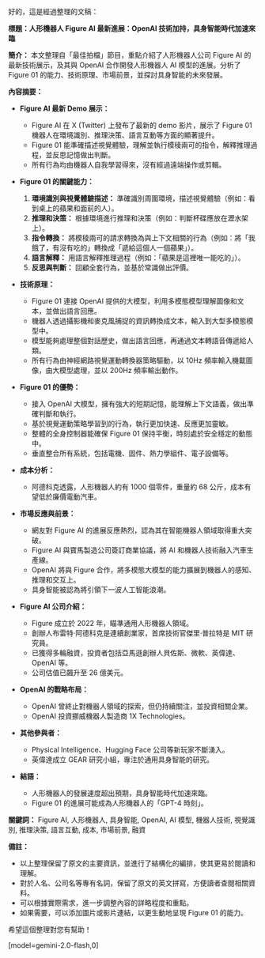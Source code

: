 好的，這是經過整理的文稿：

**標題：人形機器人 Figure AI 最新進展：OpenAI 技術加持，具身智能時代加速來臨**

**簡介：**
本文整理自「最佳拍檔」節目，重點介紹了人形機器人公司 Figure AI 的最新技術展示，及其與 OpenAI 合作開發人形機器人 AI 模型的進展。分析了 Figure 01 的能力、技術原理、市場前景，並探討具身智能的未來發展。

**內容摘要：**

*   **Figure AI 最新 Demo 展示：**
    *   Figure AI 在 X (Twitter) 上發布了最新的 demo 影片，展示了 Figure 01 機器人在環境識別、推理決策、語言互動等方面的顯著提升。
    *   Figure 01 能準確描述視覺體驗，理解並執行模稜兩可的指令，解釋推理過程，並反思記憶做出判斷。
    *   所有行為均由機器人自我學習得來，沒有經過遠端操作或剪輯。

*   **Figure 01 的關鍵能力：**
    1.  **環境識別與視覺體驗描述：** 準確識別周圍環境，描述視覺體驗（例如：看到桌上的蘋果和面前的人）。
    2.  **推理和決策：** 根據環境進行推理和決策（例如：判斷杯碟應放在瀝水架上）。
    3.  **指令轉換：** 將模稜兩可的請求轉換為與上下文相關的行為（例如：將「我餓了，有沒有吃的」轉換成「遞給這個人一個蘋果」）。
    4.  **語言解釋：** 用語言解釋推理過程（例如：「蘋果是這裡唯一能吃的」）。
    5.  **反思與判斷：** 回顧全套行為，並基於常識做出評價。

*   **技術原理：**
    *   Figure 01 連接 OpenAI 提供的大模型，利用多模態模型理解圖像和文本，並做出語言回應。
    *   機器人透過攝影機和麥克風捕捉的資訊轉換成文本，輸入到大型多模態模型中。
    *   模型能夠處理整個對話歷史，做出語言回應，再通過文本轉語音傳遞給人類。
    *   所有行為由神經網路視覺運動轉換器策略驅動，以 10Hz 頻率輸入機載圖像，由大模型處理，並以 200Hz 頻率輸出動作。

*   **Figure 01 的優勢：**
    *   接入 OpenAI 大模型，擁有強大的短期記憶，能理解上下文語義，做出準確判斷和執行。
    *   基於視覺運動策略學習到的行為，執行更加快速、反應更加靈敏。
    *   整體的全身控制器能確保 Figure 01 保持平衡，時刻處於安全穩定的動態中。
    *   垂直整合所有系統，包括電機、固件、熱力學組件、電子設備等。

*   **成本分析：**
    *   阿德科克透露，人形機器人約有 1000 個零件，重量約 68 公斤，成本有望低於廉價電動汽車。

*   **市場反應與前景：**
    *   網友對 Figure AI 的進展反應熱烈，認為其在智能機器人領域取得重大突破。
    *   Figure AI 與寶馬製造公司簽訂商業協議，將 AI 和機器人技術融入汽車生產線。
    *   OpenAI 將與 Figure 合作，將多模態大模型的能力擴展到機器人的感知、推理和交互上。
    *   具身智能被認為將引領下一波人工智能浪潮。

*   **Figure AI 公司介紹：**
    *   Figure 成立於 2022 年，瞄準通用人形機器人領域。
    *   創辦人布雷特·阿德科克是連續創業家，首席技術官傑里·普拉特是 MIT 研究員。
    *   已獲得多輪融資，投資者包括亞馬遜創辦人貝佐斯、微軟、英偉達、OpenAI 等。
    *   公司估值已飆升至 26 億美元。

*   **OpenAI 的戰略布局：**
    *   OpenAI 曾終止對機器人領域的探索，但仍持續關注，並投資相關企業。
    *   OpenAI 投資挪威機器人製造商 1X Technologies。

*   **其他參與者：**
    *   Physical Intelligence、Hugging Face 公司等新玩家不斷湧入。
    *   英偉達成立 GEAR 研究小組，專注於通用具身智能的研究。

*   **結語：**
    *   人形機器人的發展速度超出預期，具身智能時代加速來臨。
    *   Figure 01 的進展可能成為人形機器人的「GPT-4 時刻」。

**關鍵詞：** Figure AI, 人形機器人, 具身智能, OpenAI, AI 模型, 機器人技術, 視覺識別, 推理決策, 語言互動, 成本, 市場前景, 融資

**備註：**

*   以上整理保留了原文的主要資訊，並進行了結構化的編排，使其更易於閱讀和理解。
*   對於人名、公司名等專有名詞，保留了原文的英文拼寫，方便讀者查閱相關資料。
*   可以根據實際需求，進一步調整內容的詳略程度和重點。
*   如果需要，可以添加圖片或影片連結，以更生動地呈現 Figure 01 的能力。

希望這個整理對您有幫助！

[model=gemini-2.0-flash,0]
